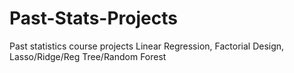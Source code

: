 # Past-Stats-Projects

Past statistics course projects
Linear Regression, Factorial Design, Lasso/Ridge/Reg Tree/Random Forest
